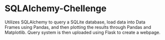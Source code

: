 # SQLAlchemy-Chellenge


Utilizes SQLAlchemy to query a SQLite database, load data into Data Frames using Pandas, and then plotting the results through Pandas and Matplotlib.  Query system is then uploaded using Flask to create a webpage.
